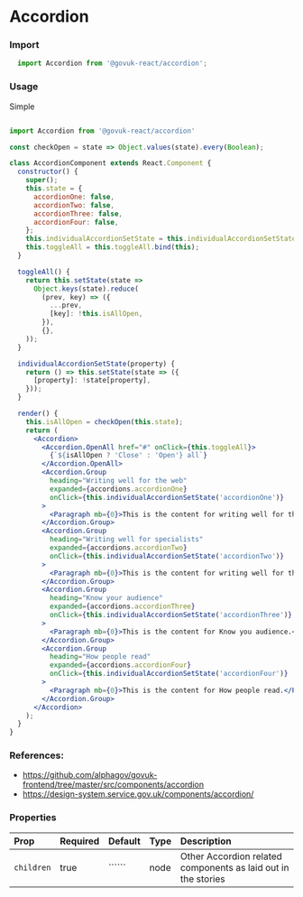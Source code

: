 Accordion
=========

### Import
```js
  import Accordion from '@govuk-react/accordion';
```
<!-- STORY -->

### Usage

Simple
```jsx

import Accordion from '@govuk-react/accordion'

const checkOpen = state => Object.values(state).every(Boolean);

class AccordionComponent extends React.Component {
  constructor() {
    super();
    this.state = {
      accordionOne: false,
      accordionTwo: false,
      accordionThree: false,
      accordionFour: false,
    };
    this.individualAccordionSetState = this.individualAccordionSetState.bind(this);
    this.toggleAll = this.toggleAll.bind(this);
  }

  toggleAll() {
    return this.setState(state =>
      Object.keys(state).reduce(
        (prev, key) => ({
          ...prev,
          [key]: !this.isAllOpen,
        }),
        {},
    ));
  }

  individualAccordionSetState(property) {
    return () => this.setState(state => ({
      [property]: !state[property],
    }));
  }

  render() {
    this.isAllOpen = checkOpen(this.state);
    return (
      <Accordion>
        <Accordion.OpenAll href="#" onClick={this.toggleAll}>
          {`${isAllOpen ? 'Close' : 'Open'} all`}
        </Accordion.OpenAll>
        <Accordion.Group
          heading="Writing well for the web"
          expanded={accordions.accordionOne}
          onClick={this.individualAccordionSetState('accordionOne')}
        >
          <Paragraph mb={0}>This is the content for writing well for the web.</Paragraph>
        </Accordion.Group>
        <Accordion.Group
          heading="Writing well for specialists"
          expanded={accordions.accordionTwo}
          onClick={this.individualAccordionSetState('accordionTwo')}
        >
          <Paragraph mb={0}>This is the content for writing well for the specialists.</Paragraph>
        </Accordion.Group>
        <Accordion.Group
          heading="Know your audience"
          expanded={accordions.accordionThree}
          onClick={this.individualAccordionSetState('accordionThree')}
        >
          <Paragraph mb={0}>This is the content for Know you audience.</Paragraph>
        </Accordion.Group>
        <Accordion.Group
          heading="How people read"
          expanded={accordions.accordionFour}
          onClick={this.individualAccordionSetState('accordionFour')}
        >
          <Paragraph mb={0}>This is the content for How people read.</Paragraph>
        </Accordion.Group>
      </Accordion>
    );
  }
}
```

### References:
- https://github.com/alphagov/govuk-frontend/tree/master/src/components/accordion
- https://design-system.service.gov.uk/components/accordion/

### Properties
Prop | Required | Default | Type | Description
:--- | :------- | :------ | :--- | :----------
 `children` | true | `````` | node | Other Accordion related components as laid out in the stories



